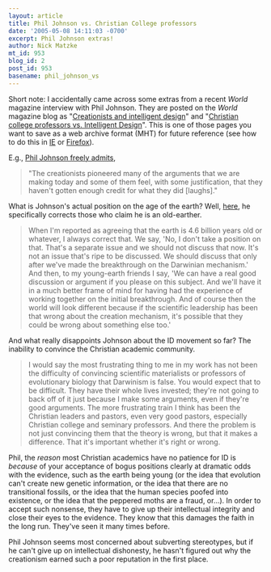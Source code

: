 ```yaml
---
layout: article
title: Phil Johnson vs. Christian College professors
date: '2005-05-08 14:11:03 -0700'
excerpt: Phil Johnson extras!
author: Nick Matzke
mt_id: 953
blog_id: 2
post_id: 953
basename: phil_johnson_vs
---
```

Short note: I accidentally came across some extras from a recent _World_ magazine interview with Phil Johnson.  They are posted on the _World_ magazine blog as "[Creationists and intelligent design](http://www.worldmagblog.com/blog/archives/000729.html)" and "[Christian college professors vs. Intelligent Design](http://www.worldmagblog.com/blog/archives/000726.html)".  This is one of those pages you want to save as a web archive format (MHT) for future reference (see how to do this in [IE](http://www.abdn.ac.uk/diss/webpack/factsheet4.shtml#section4.7) or [Firefox](http://maf.mozdev.org/index.html)). 

E.g., [Phil Johnson freely admits](http://www.worldmagblog.com/blog/archives/000729.html),

> "The creationists pioneered many of the arguments that we are making today and some of them feel, with some justification, that they haven't gotten enough credit for what they did \[laughs\]."

What is Johnson's actual position on the age of the earth?  Well, [here](http://www.worldmagblog.com/blog/archives/000729.html), he specifically corrects those who claim he is an old-earther.

> When I'm reported as agreeing that the earth is 4.6 billion years old or whatever, I always correct that. We say, 'No, I don't take a position on that. That's a separate issue and we should not discuss that now. It's not an issue that's ripe to be discussed. We should discuss that only after we've made the breakthrough on the Darwinian mechanism.' And then, to my young-earth friends I say, 'We can have a real good discussion or argument if you please on this subject. And we'll have it in a much better frame of mind for having had the experience of working together on the initial breakthrough. And of course then the world will look different because if the scientific leadership has been that wrong about the creation mechanism, it's possible that they could be wrong about something else too.'

And what really disappoints Johnson about the ID movement so far?  The inability to convince the Christian academic community.

> I would say the most frustrating thing to me in my work has not been the difficulty of convincing scientific materialists or professors of evolutionary biology that Darwinism is false. You would expect that to be difficult. They have their whole lives invested; they're not going to back off of it just because I make some arguments, even if they're good arguments. The more frustrating train I think has been the Christian leaders and pastors, even very good pastors, especially Christian college and seminary professors. And there the problem is not just convincing them that the theory is wrong, but that it makes a difference. That it's important whether it's right or wrong.

Phil, the _reason_ most Christian academics have no patience for ID is _because_ of your acceptance of bogus positions clearly at dramatic odds with the evidence, such as the earth being young (or the idea that evolution can't create new genetic information, or the idea that there are no transitional fossils, or the idea that the human species poofed into existence, or the idea that the peppered moths are a fraud, or...).  In order to accept such nonsense, they have to give up their intellectual integrity and close their eyes to the evidence.  They know that this damages the faith in the long run.  They've seen it many times before.

Phil Johnson seems most concerned about subverting stereotypes, but if he can't give up on intellectual dishonesty, he hasn't figured out why the creationism earned such a poor reputation in the first place.
